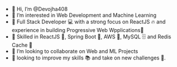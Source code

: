 - 👋 Hi, I’m @Devojha408
- 👀 I’m interested in Web Development and Machine Learning
- 🌱 Full Stack Developer 💻 with a strong focus on ReactJS 🔥 and experience in building Progressive Web Wpplications🚀
- 💪 Skilled in ReactJS 💬, Spring Boot 🚀, AWS 💬, MySQL 🗄 and Redis Cache 🔑
- 💞️ I’m looking to collaborate on Web and ML Projects
- 💞️ looking to improve my skills 📚 and take on new challenges 💪.

<!---
Devojha408/Devojha408 is a ✨ special ✨ repository because its `README.md` (this file) appears on your GitHub profile.
You can click the Preview link to take a look at your changes.
--->
